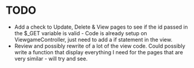 # TODO
- Add a check to Update, Delete & View pages to see if the id passed in the $_GET variable is valid - Code is already setup on ViewgameController, just need to add a if statement in the view.
- Review and possibly rewrite of a lot of the view code. Could possibly write a function that display everything I need for the pages that are very similar - will try and see.